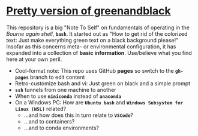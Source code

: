 # [Pretty version of greenandblack](https://robfatland.github.io/greenandblack/)

This repository is a big "Note To Self" on fundamentals of operating in the *Bourne again shell*, **`bash`**. 
It started out as "How to get rid of the colorized text: Just make everything green text on a black background please!"
Insofar as this concerns meta- or environmental configuration, it has expanded into a collection of **basic information**.
Use/believe what you find here at your own peril.


- Cool-format note: This repo uses GitHub **pages** so switch to the **`gh-pages`** branch to edit content
- Retro-customize bash and vi: Just green on black and a simple prompt
- **`ssh`** tunnels from one machine to another
- When to use **`miniconda`** instead of **`anaconda`**
- On a Windows PC: How are **`Ubuntu bash`** and **`Windows Subsystem for Linux (WSL)`** related?
    - ...and how does this in turn relate to **`VSCode`**?
    - ...and to containers?
    - ...and to conda environments?
